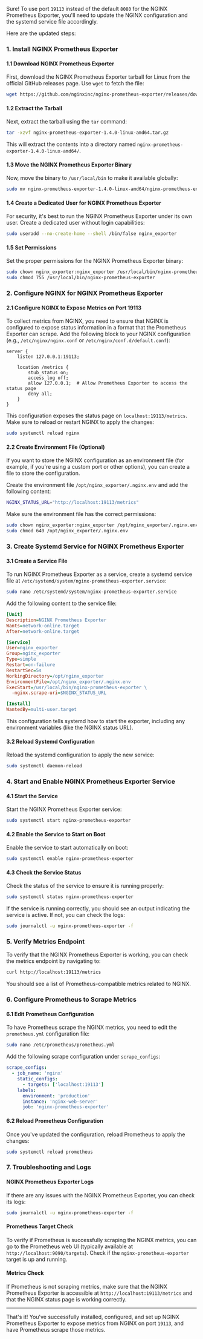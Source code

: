 Sure! To use port `19113` instead of the default `8080` for the NGINX Prometheus Exporter, you'll need to update the NGINX configuration and the systemd service file accordingly.

Here are the updated steps:

### 1. Install NGINX Prometheus Exporter

#### 1.1 Download NGINX Prometheus Exporter

First, download the NGINX Prometheus Exporter tarball for Linux from the official GitHub releases page. Use `wget` to fetch the file:

```bash
wget https://github.com/nginxinc/nginx-prometheus-exporter/releases/download/v1.4.0/nginx-prometheus-exporter-1.4.0-linux-amd64.tar.gz
```

#### 1.2 Extract the Tarball

Next, extract the tarball using the `tar` command:

```bash
tar -xzvf nginx-prometheus-exporter-1.4.0-linux-amd64.tar.gz
```

This will extract the contents into a directory named `nginx-prometheus-exporter-1.4.0-linux-amd64/`.

#### 1.3 Move the NGINX Prometheus Exporter Binary

Now, move the binary to `/usr/local/bin` to make it available globally:

```bash
sudo mv nginx-prometheus-exporter-1.4.0-linux-amd64/nginx-prometheus-exporter /usr/local/bin/
```

#### 1.4 Create a Dedicated User for NGINX Prometheus Exporter

For security, it's best to run the NGINX Prometheus Exporter under its own user. Create a dedicated user without login capabilities:

```bash
sudo useradd --no-create-home --shell /bin/false nginx_exporter
```

#### 1.5 Set Permissions

Set the proper permissions for the NGINX Prometheus Exporter binary:

```bash
sudo chown nginx_exporter:nginx_exporter /usr/local/bin/nginx-prometheus-exporter
sudo chmod 755 /usr/local/bin/nginx-prometheus-exporter
```

### 2. Configure NGINX for NGINX Prometheus Exporter

#### 2.1 Configure NGINX to Expose Metrics on Port 19113

To collect metrics from NGINX, you need to ensure that NGINX is configured to expose status information in a format that the Prometheus Exporter can scrape. Add the following block to your NGINX configuration (e.g., `/etc/nginx/nginx.conf` or `/etc/nginx/conf.d/default.conf`):

```nginx
server {
    listen 127.0.0.1:19113;

    location /metrics {
        stub_status on;
        access_log off;
        allow 127.0.0.1;  # Allow Prometheus Exporter to access the status page
        deny all;
    }
}
```

This configuration exposes the status page on `localhost:19113/metrics`. Make sure to reload or restart NGINX to apply the changes:

```bash
sudo systemctl reload nginx
```

#### 2.2 Create Environment File (Optional)

If you want to store the NGINX configuration as an environment file (for example, if you're using a custom port or other options), you can create a file to store the configuration.

Create the environment file `/opt/nginx_exporter/.nginx.env` and add the following content:

```bash
NGINX_STATUS_URL="http://localhost:19113/metrics"
```

Make sure the environment file has the correct permissions:

```bash
sudo chown nginx_exporter:nginx_exporter /opt/nginx_exporter/.nginx.env
sudo chmod 640 /opt/nginx_exporter/.nginx.env
```

### 3. Create Systemd Service for NGINX Prometheus Exporter

#### 3.1 Create a Service File

To run NGINX Prometheus Exporter as a service, create a systemd service file at `/etc/systemd/system/nginx-prometheus-exporter.service`:

```bash
sudo nano /etc/systemd/system/nginx-prometheus-exporter.service
```

Add the following content to the service file:

```ini
[Unit]
Description=NGINX Prometheus Exporter
Wants=network-online.target
After=network-online.target

[Service]
User=nginx_exporter
Group=nginx_exporter
Type=simple
Restart=on-failure
RestartSec=5s
WorkingDirectory=/opt/nginx_exporter
EnvironmentFile=/opt/nginx_exporter/.nginx.env
ExecStart=/usr/local/bin/nginx-prometheus-exporter \
  -nginx.scrape-uri=$NGINX_STATUS_URL

[Install]
WantedBy=multi-user.target
```

This configuration tells systemd how to start the exporter, including any environment variables (like the NGINX status URL).

#### 3.2 Reload Systemd Configuration

Reload the systemd configuration to apply the new service:

```bash
sudo systemctl daemon-reload
```

### 4. Start and Enable NGINX Prometheus Exporter Service

#### 4.1 Start the Service

Start the NGINX Prometheus Exporter service:

```bash
sudo systemctl start nginx-prometheus-exporter
```

#### 4.2 Enable the Service to Start on Boot

Enable the service to start automatically on boot:

```bash
sudo systemctl enable nginx-prometheus-exporter
```

#### 4.3 Check the Service Status

Check the status of the service to ensure it is running properly:

```bash
sudo systemctl status nginx-prometheus-exporter
```

If the service is running correctly, you should see an output indicating the service is active. If not, you can check the logs:

```bash
sudo journalctl -u nginx-prometheus-exporter -f
```

### 5. Verify Metrics Endpoint

To verify that the NGINX Prometheus Exporter is working, you can check the metrics endpoint by navigating to:

```bash
curl http://localhost:19113/metrics
```

You should see a list of Prometheus-compatible metrics related to NGINX.

### 6. Configure Prometheus to Scrape Metrics

#### 6.1 Edit Prometheus Configuration

To have Prometheus scrape the NGINX metrics, you need to edit the `prometheus.yml` configuration file:

```bash
sudo nano /etc/prometheus/prometheus.yml
```

Add the following scrape configuration under `scrape_configs`:

```yaml
scrape_configs:
  - job_name: 'nginx'
    static_configs:
      - targets: ['localhost:19113']
    labels:
      environment: 'production'
      instance: 'nginx-web-server'
      job: 'nginx-prometheus-exporter'
```

#### 6.2 Reload Prometheus Configuration

Once you've updated the configuration, reload Prometheus to apply the changes:

```bash
sudo systemctl reload prometheus
```

### 7. Troubleshooting and Logs

#### NGINX Prometheus Exporter Logs

If there are any issues with the NGINX Prometheus Exporter, you can check its logs:

```bash
sudo journalctl -u nginx-prometheus-exporter -f
```

#### Prometheus Target Check

To verify if Prometheus is successfully scraping the NGINX metrics, you can go to the Prometheus web UI (typically available at `http://localhost:9090/targets`). Check if the `nginx-prometheus-exporter` target is up and running.

#### Metrics Check

If Prometheus is not scraping metrics, make sure that the NGINX Prometheus Exporter is accessible at `http://localhost:19113/metrics` and that the NGINX status page is working correctly.

---

That's it! You've successfully installed, configured, and set up NGINX Prometheus Exporter to expose metrics from NGINX on port `19113`, and have Prometheus scrape those metrics.
